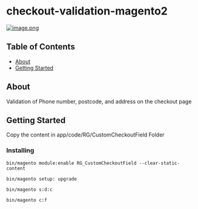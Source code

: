 # checkout-validation-magento2
[![image.png](https://i.postimg.cc/kXBLLLYr/image.png)](https://postimg.cc/56WPCKMp)
## Table of Contents

- [About](#about)
- [Getting Started](#getting_started)

## About <a name = "about"></a>

Validation of Phone number, postcode, and address on the checkout page

## Getting Started <a name = "getting_started"></a>

Copy the content in app/code/RG/CustomCheckoutField  Folder


### Installing

```
bin/magento module:enable RG_CustomCheckoutField --clear-static-content

bin/magento setup: upgrade

bin/magento s:d:c

bin/magento c:f

```



